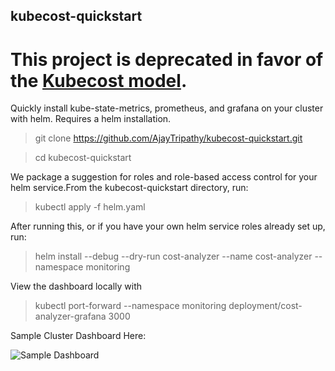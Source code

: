 ## kubecost-quickstart

# This project is deprecated in favor of the [Kubecost model](https://github.com/kubecost/cost-model).
Quickly install kube-state-metrics, prometheus, and grafana on your cluster with helm. Requires a helm installation.

> git clone https://github.com/AjayTripathy/kubecost-quickstart.git

> cd kubecost-quickstart
> 


We package a suggestion for roles and role-based access control for your helm service.From the kubecost-quickstart directory, run:

> kubectl apply -f helm.yaml 

After running this, or if you have your own helm service roles already set up, run:

> helm install --debug --dry-run cost-analyzer --name cost-analyzer --namespace monitoring

View the dashboard locally with

> kubectl port-forward --namespace monitoring  deployment/cost-analyzer-grafana 3000

Sample Cluster Dashboard Here:

![Sample Dashboard](https://cdn-images-1.medium.com/max/800/1*rQI3-gKtgKwHSs7JgIdorw.png) 




